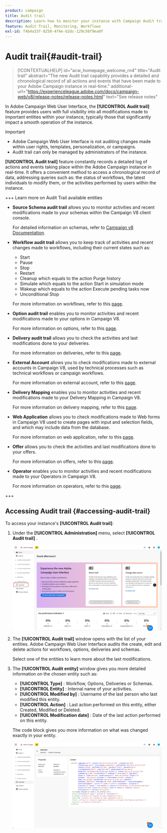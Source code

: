 ```yaml
---
product: campaign
title: Audit trail
description: Learn how to monitor your instance with Campaign Audit trail
feature: Audit Trail, Monitoring, Workflows
exl-id: f4b4a33f-8250-4f4e-b2dc-129c56f9ea0f
---
```

# Audit trail{#audit-trail}

>[!CONTEXTUALHELP]
>id="acw_homepage_welcome_rn4"
>title="Audit trail"
>abstract="The new Audit trail capability provides a detailed and chronological record of all actions and events that have been made to your Adobe Campaign instance in real-time."
>additional-url="https://experienceleague.adobe.com/docs/campaign-web/v8/release-notes/release-notes.html" text="See release notes"


In Adobe Campaign Web User Interface, the **[!UICONTROL Audit trail]** feature provides users with full visibility into all modifications made to important entities within your instance, typically those that significantly impact a smooth operation of the instance.

>[!IMPORTANT]
>
>* Adobe Campaign Web User Interface is not auditing changes made within user rights, templates, personalization, or campaigns.  
>* Audit trail can only be managed by administrators of the instance.

**[!UICONTROL Audit trail]** feature constantly records a detailed log of actions and events taking place within the Adobe Campaign instance in real-time. It offers a convenient method to access a chronological record of data, addressing queries such as: the status of workflows, the latest individuals to modify them, or the activities performed by users within the instance.

+++ Learn more on Audit Trail available entities

* **Source Schema audit trail** allows you to monitor activities and recent modifications made to your schemas within the Campaign V8 client console. 

  For detailed information on schemas, refer to [Campaign v8 Documentation](https://experienceleague.adobe.com/en/docs/campaign/campaign-v8/developer/shemas-forms/schemas).

* **Workflow audit trail** allows you to keep track of activities and recent changes made to workflows, including their current states such as:

    * Start
    * Pause
    * Stop
    * Restart
    * Cleanup which equals to the action Purge history
    * Simulate which equals to the action Start in simulation mode
    * Wakeup which equals to the action Execute pending tasks now
    * Unconditional Stop

  For more information on workflows, refer to this [page](../workflows/gs-workflows.md).

* **Option audit trail** enables you to monitor activities and recent modifications made to your options in Campaign V8. 

  For more information on options, refer to this [page](https://experienceleague.adobe.com/en/docs/campaign-classic/using/installing-campaign-classic/appendices/configuring-campaign-options).

* **Delivery audit trail** allows you to check the activities and last modifications done to your deliveries. 

  For more information on deliveries, refer to this [page](../msg/gs-deliveries.md).

* **External Account** allows you to check modifications made to external accounts in Campaign V8, used by technical processes such as technical workflows or campaign workflows.

  For more information on external account, refer to this [page](https://experienceleague.adobe.com/en/docs/campaign/campaign-v8/config/configuration/external-accounts).

* **Delivery Mapping** enables you to monitor activities and recent modifications made to your Delivery Mapping in Campaign V8. 

  For more information on delivery mapping, refer to this [page](https://experienceleague.adobe.com/en/docs/campaign/campaign-v8/audience/add-profiles/target-mappings).

* **Web Application** allows you to check modifications made to Web forms in Campaign V8 used to create pages with input and selection fields, and which may include data from the database. 

  For more information on web application, refer to this [page](https://experienceleague.adobe.com/en/docs/campaign/campaign-v8/content/webapps).

* **Offer** allows you to check the activities and last modifications done to your offers.

  For more information on offers, refer to this [page](../msg/offers.md).

* **Operator** enables you to monitor activities and recent modifications made to your Operators in Campaign V8.

  For more information on operators, refer to this [page](https://experienceleague.adobe.com/en/docs/campaign/campaign-v8/offers/interaction-settings/interaction-operators).

+++

## Accessing Audit trail {#accessing-audit-trail}

To access your instance's **[!UICONTROL Audit trail]**:

1. Under the **[!UICONTROL Administration]** menu, select **[!UICONTROL Audit trail]** .

    ![](assets/audit-trail-1.png)

1. The **[!UICONTROL Audit trail]** window opens with the list of your entities. Adobe Campaign Web User Interface audits the create, edit and delete actions for workflows, options, deliveries and schemas.

    Select one of the entities to learn more about the last modifications.

1. The **[!UICONTROL Audit entity]** window gives you more detailed information on the chosen entity such as:

    * **[!UICONTROL Type]** : Workflow, Options, Deliveries or Schemas.
    * **[!UICONTROL Entity]** : Internal name of your activities.
    * **[!UICONTROL Modified by]** : Username of the last person who last modified this entity.
    * **[!UICONTROL Action]** : Last action performed on this entity, either Created, Modified or Deleted.
    * **[!UICONTROL Modification date]** : Date of the last action performed on this entity.

    The code block gives you more information on what was changed exactly in your entity.

    ![](assets/audit-trail-2.png)
